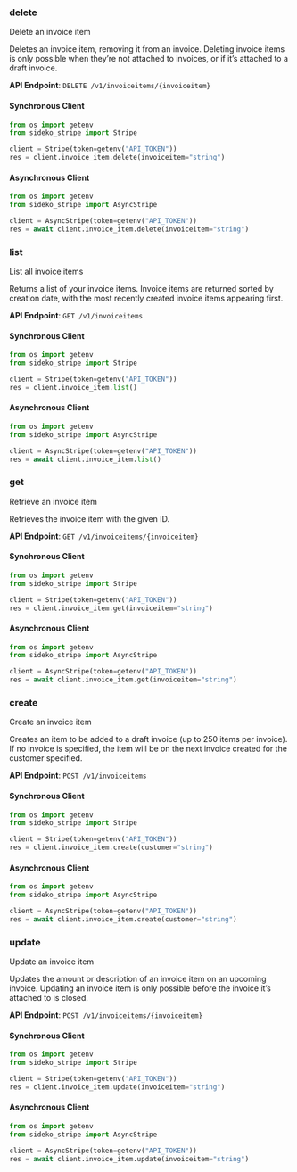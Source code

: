 
### delete <a name="delete"></a>
Delete an invoice item

<p>Deletes an invoice item, removing it from an invoice. Deleting invoice items is only possible when they’re not attached to invoices, or if it’s attached to a draft invoice.</p>

**API Endpoint**: `DELETE /v1/invoiceitems/{invoiceitem}`

#### Synchronous Client

```python
from os import getenv
from sideko_stripe import Stripe

client = Stripe(token=getenv("API_TOKEN"))
res = client.invoice_item.delete(invoiceitem="string")
```

#### Asynchronous Client

```python
from os import getenv
from sideko_stripe import AsyncStripe

client = AsyncStripe(token=getenv("API_TOKEN"))
res = await client.invoice_item.delete(invoiceitem="string")
```

### list <a name="list"></a>
List all invoice items

<p>Returns a list of your invoice items. Invoice items are returned sorted by creation date, with the most recently created invoice items appearing first.</p>

**API Endpoint**: `GET /v1/invoiceitems`

#### Synchronous Client

```python
from os import getenv
from sideko_stripe import Stripe

client = Stripe(token=getenv("API_TOKEN"))
res = client.invoice_item.list()
```

#### Asynchronous Client

```python
from os import getenv
from sideko_stripe import AsyncStripe

client = AsyncStripe(token=getenv("API_TOKEN"))
res = await client.invoice_item.list()
```

### get <a name="get"></a>
Retrieve an invoice item

<p>Retrieves the invoice item with the given ID.</p>

**API Endpoint**: `GET /v1/invoiceitems/{invoiceitem}`

#### Synchronous Client

```python
from os import getenv
from sideko_stripe import Stripe

client = Stripe(token=getenv("API_TOKEN"))
res = client.invoice_item.get(invoiceitem="string")
```

#### Asynchronous Client

```python
from os import getenv
from sideko_stripe import AsyncStripe

client = AsyncStripe(token=getenv("API_TOKEN"))
res = await client.invoice_item.get(invoiceitem="string")
```

### create <a name="create"></a>
Create an invoice item

<p>Creates an item to be added to a draft invoice (up to 250 items per invoice). If no invoice is specified, the item will be on the next invoice created for the customer specified.</p>

**API Endpoint**: `POST /v1/invoiceitems`

#### Synchronous Client

```python
from os import getenv
from sideko_stripe import Stripe

client = Stripe(token=getenv("API_TOKEN"))
res = client.invoice_item.create(customer="string")
```

#### Asynchronous Client

```python
from os import getenv
from sideko_stripe import AsyncStripe

client = AsyncStripe(token=getenv("API_TOKEN"))
res = await client.invoice_item.create(customer="string")
```

### update <a name="update"></a>
Update an invoice item

<p>Updates the amount or description of an invoice item on an upcoming invoice. Updating an invoice item is only possible before the invoice it’s attached to is closed.</p>

**API Endpoint**: `POST /v1/invoiceitems/{invoiceitem}`

#### Synchronous Client

```python
from os import getenv
from sideko_stripe import Stripe

client = Stripe(token=getenv("API_TOKEN"))
res = client.invoice_item.update(invoiceitem="string")
```

#### Asynchronous Client

```python
from os import getenv
from sideko_stripe import AsyncStripe

client = AsyncStripe(token=getenv("API_TOKEN"))
res = await client.invoice_item.update(invoiceitem="string")
```
